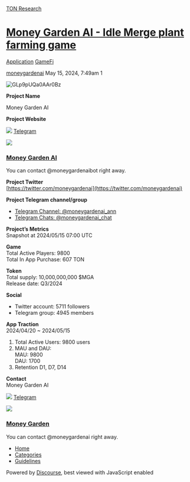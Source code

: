 [TON Research](/)

# [Money Garden AI - Idle Merge plant farming game](/t/money-garden-ai-idle-merge-plant-farming-game/18168)

[Application](/c/application/gamefi/35)  [GameFi](/c/application/gamefi/35) 

    

[moneygardenai](https://tonresear.ch/u/moneygardenai)   May 15, 2024, 7:49am  1

![GLp9pUQa0AAr0Bz](https://tonresear.ch/uploads/default/original/2X/4/4d916307b1c671fce76984a977c4a409f6812019.png)

**Project Name**

Money Garden AI

**Project Website**

![](https://telegram.org/img/website_icon.svg?4) [Telegram](https://t.me/moneygardenaibot)

![](https://tonresear.ch/uploads/default/original/2X/4/46d93700b0c4762c4a70d0a96dd0fe2b7b889d45.jpeg)

### [Money Garden AI](https://t.me/moneygardenaibot)

You can contact @moneygardenaibot right away.

**Project Twitter**  
[https://twitter.com/moneygardenai](https://twitter.com/moneygardenai)

**Project Telegram channel/group**

*   [Telegram Channel: @moneygardenai\_ann](https://t.me/moneygardenai_ann)
*   [Telegram Chats: @moneygardenai\_chat](https://t.me/moneygardenai_chat)

**Project’s Metrics**  
Snapshot at 2024/05/15 07:00 UTC

**Game**  
Total Active Players: 9800  
Total In App Purchase: 607 TON

**Token**  
Total supply: 10,000,000,000 $MGA  
Release date: Q3/2024

**Social**

*   Twitter account: 5711 followers
*   Telegram group: 4945 members

**App Traction**  
2024/04/20 ~ 2024/05/15

1.  Total Active Users: 9800 users
2.  MAU and DAU:  
    MAU: 9800  
    DAU: 1700
3.  Retention D1, D7, D14

**Contact**  
Money Garden AI

![](https://telegram.org/img/website_icon.svg?4) [Telegram](https://t.me/moneygardenai)

![](https://tonresear.ch/uploads/default/original/2X/3/38759b4799cb7faa83af5e11de4711fee13ab308.jpeg)

### [Money Garden](https://t.me/moneygardenai)

You can contact @moneygardenai right away.

 

*   [Home](/)
*   [Categories](/categories)
*   [Guidelines](/guidelines)

Powered by [Discourse](https://www.discourse.org), best viewed with JavaScript enabled